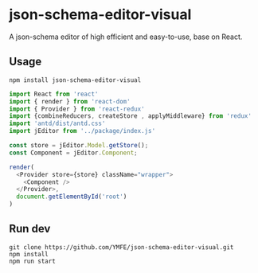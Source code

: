 # json-schema-editor-visual
A json-schema editor of high efficient and easy-to-use, base on React.



## Usage
```
npm install json-schema-editor-visual
```

```js
import React from 'react'
import { render } from 'react-dom'
import { Provider } from 'react-redux'
import {combineReducers, createStore , applyMiddleware} from 'redux'
import 'antd/dist/antd.css'
import jEditor from '../package/index.js'

const store = jEditor.Model.getStore();
const Component = jEditor.Component;

render(
  <Provider store={store} className="wrapper">
    <Component />
  </Provider>,
  document.getElementById('root')
)
```

## Run dev
```
git clone https://github.com/YMFE/json-schema-editor-visual.git
npm install
npm run start
```

